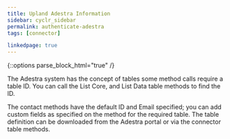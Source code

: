```yaml
---
title: Upland Adestra Information
sidebar: cyclr_sidebar
permalink: authenticate-adestra
tags: [connector]

linkedpage: true
---
```

{::options parse_block_html="true" /}
<section class="card">

The Adestra system has the concept of tables some method calls require a table ID. You can call the List Core, and List Data table methods to find the ID.

The contact methods have the default ID and Email specified; you can add custom fields as specified on the method for the required table. The table definition can be downloaded from the Adestra portal or via the connector table methods.

</section>

